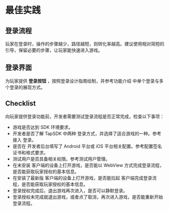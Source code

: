 # 最佳实践

## 登录流程

玩家在登录时，操作的步骤越少，路径越短，则转化率越高。建议使用相对简短的引导，保留必要的步骤，让玩家能快速进入游戏。

## 登录界面

为玩家提供 **登录按钮** ，按照登录设计指南绘制，并参考功能介绍 中单个登录与多个登录的展现方式。

## Checklist

向玩家提供登录功能前，开发者需要测试登录流程是否正常完成，检查以下事项：

* 游戏是否达到 SDK 环境要求。
* 开发者是否了解 TapSDK 中两种 登录方式，并选择了适合游戏的一种。参考接入 登录。
* 是否在 开发者后台填写了 Android 平台或 iOS 平台相关配置。参考配置签名证书和格式要求。
* 测试用户是否具备相关权限。参考测试用户管理。
* 在未安装 客户端的设备上打开游戏，是否能以 WebView 方式完成登录流程，是否能获取玩家授权的基本信息。
* 在安装了最新版 客户端的设备上打开游戏，是否能拉起 客户端完成登录流程，是否能获取玩家授权的基本信息。
* 登录授权完成后，退出游戏再次进入，是否可以静默登录。
* 登录授权未完成就退出游戏，或者点了取消，再次进入游戏，是否能重新开始登录流程。 